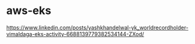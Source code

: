 # aws-eks
https://www.linkedin.com/posts/yashkhandelwal-yk_worldrecordholder-vimaldaga-eks-activity-6688139779382534144-ZXod/
